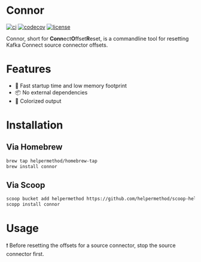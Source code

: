 # Connor

[![ci](https://github.com/helpermethod/connor/actions/workflows/ci.yml/badge.svg)](https://github.com/helpermethod/connor/actions/workflows/ci.yml)
[![codecov](https://codecov.io/gh/helpermethod/connor/branch/main/graph/badge.svg?token=niYlJRkALi)](https://codecov.io/gh/helpermethod/connor)
[![license](https://badgen.net/badge/license/Apache%20Licence%202.0/blue)](https://github.com/helpermethod/connor/blob/main/LICENSE)

Connor, short for **Conn**ect**O**ffset**R**eset, is a commandline tool for resetting Kafka Connect source connector offsets.

# Features

* :rocket: Fast startup time and low memory footprint  
* :package: No external dependencies  
* :rainbow: Colorized output

# Installation

## Via Homebrew

```sh
brew tap helpermethod/homebrew-tap
brew install connor
```

## Via Scoop

```sh
scoop bucket add helpermethod https://github.com/helpermethod/scoop-helpermethod.git
scopp install connor
```

# Usage

:exclamation: Before resetting the offsets for a source connector, stop the source connector first.
